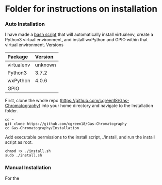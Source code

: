 # Folder for instructions on installation


### Auto Installation
I have made a [bash script]() that will automatically install virtualenv, create a Python3 virtual environment, and install wxPython and GPIO within that virtual environment.
Versions

|Package     | Version |
|:-----------|:--------|
|virtualenv | unknown|
| Python3 | 3.7.2 |
| wxPython | 4.0.6 |
| GPIO | | 

First, clone the whole repo (https://github.com/cgreen18/Gas-Chromatography) into your home directory and navigate to the Installation folder.
```
cd ~
git clone https://github.com/cgreen18/Gas-Chromatography
cd Gas-Chromatography/Installation
```

Add executable permissions to the install script, ./install, and run the install script as root.
```
chmod +x ./install.sh
sudo ./install.sh
```

### Manual Installation
For the 
